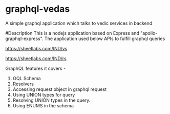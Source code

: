 # graphql-vedas
A simple graphql application which talks to vedic services in backend

#Description
This is a nodejs application based on Express and "apollo-graphql-express". The application used below APIs to fulfill graphql queries


https://sheetlabs.com/IND/vs


https://sheetlabs.com/IND/rs

GraphQL features it covers -
1. GQL Schema
2. Resolvers
3. Accessing request object in graphql request
4. Using UNION types for query
5. Resolving UNION types in the query.
6. Using ENUMS in the schema
